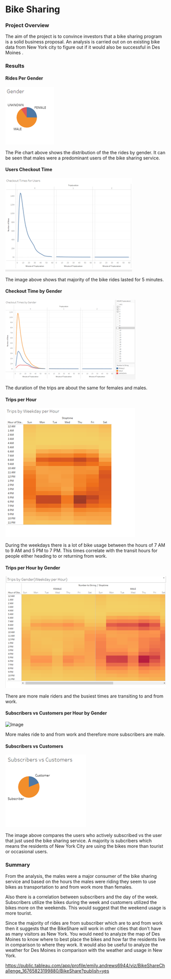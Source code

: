 # Bike Sharing

### Project Overview

The aim of the project is to convince investors that a bike sharing program is a solid business proposal. An analysis is carried out on on existing bike data from New York city to figure out if it would also be successful in Des Moines .

### Results

#### Rides Per Gender

![Image](/Images/Gender.png)

The Pie chart above shows the distribution of the the rides by gender. It can be seen that males were a predominant users of the bike sharing service.

#### Users Checkout Time

![Image](/images/checkout_times_for_users.png)

The image above shows that majority of the bike rides lasted for 5 minutes.

#### Checkout Time by Gender

![Image](/Images/checkout_time_by_gender.png)

The duration of the trips are about the same for females and males.

#### Trips per Hour

![Image](/Images/trips_hour.png)

During the weekdays there is a lot of bike usage between the hours of 7 AM to 9 AM and 5 PM to 7 PM. This times correlate with the transit hours for people either heading to or returning from work.

#### Trips per Hour by Gender

![Image](/Images/Trips_weekday_gender.png)

There are more male riders and the busiest times are transiting to and from work.

#### Subscribers vs Customers per Hour by Gender

![Image](/Images/subcribers_customer_gender.png)

More males ride to and from work and therefore more subscribers are male.


#### Subscribers vs Customers

![Image](/Images/subscribers_vs_customers.png)

The image above compares the users who actively subscribed vs the user that just used the bike sharing service. A majority is subcribers which means the residents of New York City are using the bikes more than tourist or occasional users.

### Summary 

From the analysis, the males were a major consumer of the bike sharing service and based on the hours the males were riding they seem to use bikes as transportation to and from work more than females.

Also there is a correlation between subscribers and the day of the week.   Subscribers utilize the bikes during the week and customers utilized the bikes more on the weekends.   This would suggest that the weekend usage is more tourist.

Since the majority of rides are from subscriber which are to and from work then it suggests that the BikeShare will work in other cities that don't have as many visitors as New York.   You would need to analyze the map of Des Moines to know where to best place the bikes and how far the residents live in comparison to where they work.      It would also be useful to analyze the weather for Des Moines in comparison with the weather and usage in New York.   

https://public.tableau.com/app/profile/emily.andrews6944/viz/BikeShareChallenge_16765823199880/BikeShare?publish=yes

